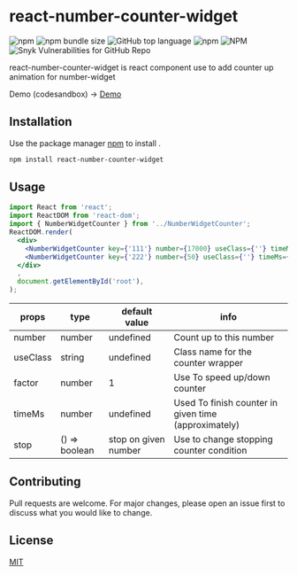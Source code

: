 # react-number-counter-widget
![npm](https://img.shields.io/npm/v/react-number-counter-widget) ![npm bundle size](https://img.shields.io/bundlephobia/min/react-number-counter-widget) ![GitHub top language](https://img.shields.io/github/languages/top/orenef/react-number-counter-widget) ![npm](https://img.shields.io/npm/dt/react-number-counter-widget) ![NPM](https://img.shields.io/npm/l/react-number-counter-widget) ![Snyk Vulnerabilities for GitHub Repo](https://img.shields.io/snyk/vulnerabilities/github/orenef/react-number-counter-widget)

react-number-counter-widget is react component use to add counter up animation for number-widget

Demo (codesandbox) -> [Demo](https://6kzydw.csb.app/)
## Installation

Use the package manager [npm](https://www.npmjs.com/package/react-number-counter-widget) to install .

```bash
npm install react-number-counter-widget
```

## Usage

```jsx
import React from 'react';
import ReactDOM from 'react-dom';
import { NumberWidgetCounter } from '../NumberWidgetCounter';
ReactDOM.render(
  <div>
    <NumberWidgetCounter key={'111'} number={17000} useClass={''} timeMs={3000}/>
    <NumberWidgetCounter key={'222'} number={50} useClass={''} timeMs={3000} />
  </div>
  ,
  document.getElementById('root'),
);
```

props| type | default value| info
--- | --- | --- | ---
number | number | undefined | Count up to this number
useClass | string | undefined | Class name for the counter wrapper
factor | number | 1 | Use To speed up/down counter 
timeMs | number | undefined | Used To finish counter in given time (approximately)
stop | () => boolean | stop on given number | Use to change stopping counter condition 

## Contributing
Pull requests are welcome. For major changes, please open an issue first to discuss what you would like to change.


## License
[MIT](https://choosealicense.com/licenses/mit/)